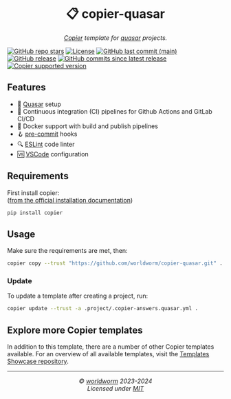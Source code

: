 <h1 align="center">📋 copier-quasar</h1>
<p align="center">
  <i><a href="https://github.com/copier-org/copier">Copier</a> template for <a href="https://github.com/quasarframework/quasar">quasar</a> projects.</i>
</p>


<!-- Place https://shields.io/ badges here -->
[![GitHub repo stars](https://img.shields.io/github/stars/worldworm/copier-quasar)](https://github.com/worldworm/copier-quasar)
[![License](https://img.shields.io/badge/license-MIT-green?logo=opensourceinitiative&logoColor=fff)](https://github.com/worldworm/copier-quasar/blob/main/LICENSE)
[![GitHub last commit (main)](https://img.shields.io/github/last-commit/worldworm/copier-quasar/main)](https://github.com/worldworm/copier-quasar/commits/main/)
[![GitHub release](https://img.shields.io/github/v/release/worldworm/copier-quasar)](https://github.com/worldworm/copier-quasar/releases/latest)
[![GitHub commits since latest release](https://img.shields.io/github/commits-since/worldworm/copier-quasar/latest/main)](https://github.com/worldworm/copier-quasar/releases/latest)
[![Copier supported version](https://img.shields.io/badge/Copier-v9-blue)](https://github.com/copier-org/copier)


## Features
- 🌌 [Quasar](https://github.com/quasarframework/quasar) setup
- 🔁 Continuous integration (CI) pipelines for Github Actions and GitLab CI/CD
- 🐳 Docker support with build and publish pipelines
- 🪝 [pre-commit](https://github.com/pre-commit/pre-commit) hooks
- 🔍 [ESLint](https://github.com/eslint/eslint) code linter
- 🆚 [VSCode](https://github.com/microsoft/vscode) configuration


## Requirements
First install copier:<br>
([from the official installation documentation](https://copier.readthedocs.io/en/stable/#installation))
```bash
pip install copier
```


## Usage
Make sure the requirements are met, then:
```bash
copier copy --trust "https://github.com/worldworm/copier-quasar.git" .
```

### Update
To update a template after creating a project, run:
```bash
copier update --trust -a .project/.copier-answers.quasar.yml .
```


## Explore more Copier templates
In addition to this template, there are a number of other Copier templates available. For an overview of all available templates, visit the [Templates Showcase repository](https://github.com/worldworm/copier-showcase).

---
<p align="center">
  <i>© <a href="https://github.com/worldworm">worldworm</a> 2023-2024</i>
  <br><i>Licensed under <a href="https://github.com/worldworm/copier-quasar/blob/main/LICENSE">MIT</a></i>
</p>
